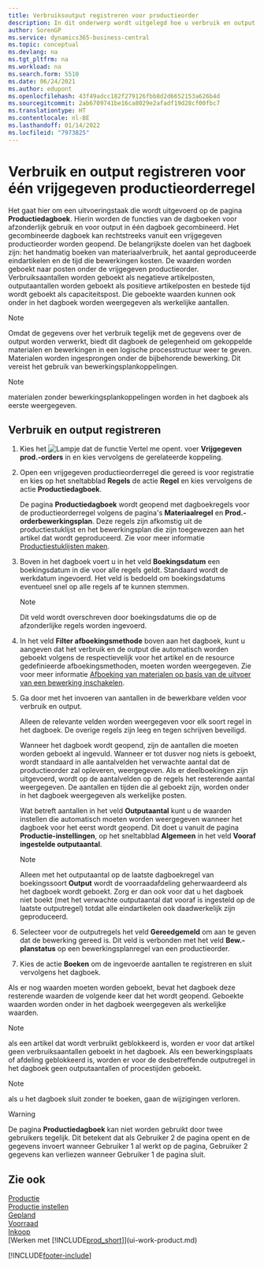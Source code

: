 ```yaml
---
title: Verbruiksoutput registreren voor productieorder
description: In dit onderwerp wordt uitgelegd hoe u verbruik en output registreert voor een vrijgegeven productieorderregel die wordt weergegeven op de pagina Productiedagboek.
author: SorenGP
ms.service: dynamics365-business-central
ms.topic: conceptual
ms.devlang: na
ms.tgt_pltfrm: na
ms.workload: na
ms.search.form: 5510
ms.date: 06/24/2021
ms.author: edupont
ms.openlocfilehash: 43f49adcc182f279126fbb8d2d6652153a626b4d
ms.sourcegitcommit: 2ab6709741be16ca8029e2afadf19d28cf00fbc7
ms.translationtype: HT
ms.contentlocale: nl-BE
ms.lasthandoff: 01/14/2022
ms.locfileid: "7973825"
---
```

# <a name="register-consumption-and-output-for-one-released-production-order-line"></a>Verbruik en output registreren voor één vrijgegeven productieorderregel

Het gaat hier om een uitvoeringstaak die wordt uitgevoerd op de pagina **Productiedagboek**. Hierin worden de functies van de dagboeken voor afzonderlijk gebruik en voor output in één dagboek gecombineerd. Het gecombineerde dagboek kan rechtstreeks vanuit een vrijgegeven productieorder worden geopend. De belangrijkste doelen van het dagboek zijn: het handmatig boeken van materiaalverbruik, het aantal geproduceerde eindartikelen en de tijd die bewerkingen kosten. De waarden worden geboekt naar posten onder de vrijgegeven productieorder. Verbruiksaantallen worden geboekt als negatieve artikelposten, outputaantallen worden geboekt als positieve artikelposten en bestede tijd wordt geboekt als capaciteitspost. Die geboekte waarden kunnen ook onder in het dagboek worden weergegeven als werkelijke aantallen.  

> [!NOTE]  
>  Omdat de gegevens over het verbruik tegelijk met de gegevens over de output worden verwerkt, biedt dit dagboek de gelegenheid om gekoppelde materialen en bewerkingen in een logische processtructuur weer te geven. Materialen worden ingesprongen onder de bijbehorende bewerking. Dit vereist het gebruik van bewerkingsplankoppelingen.  

> [!NOTE]  
>  materialen zonder bewerkingsplankoppelingen worden in het dagboek als eerste weergegeven.  

## <a name="to-register-consumption-and-output"></a>Verbruik en output registreren  
1.  Kies het ![Lampje dat de functie Vertel me opent.](media/ui-search/search_small.png "Vertel me wat u wilt doen") voer **Vrijgegeven prod.-orders** in en kies vervolgens de gerelateerde koppeling.  
2.  Open een vrijgegeven productieorderregel die gereed is voor registratie en kies op het sneltabblad **Regels** de actie **Regel** en kies vervolgens de actie **Productiedagboek**.  

    De pagina **Productiedagboek** wordt geopend met dagboekregels voor de productieorderregel volgens de pagina's **Materiaalregel** en **Prod.-orderbewerkingsplan**. Deze regels zijn afkomstig uit de productiestuklijst en het bewerkingsplan die zijn toegewezen aan het artikel dat wordt geproduceerd. Zie voor meer informatie [Productiestuklijsten maken](production-how-to-create-routings.md).  

3.  Boven in het dagboek voert u in het veld **Boekingsdatum** een boekingsdatum in die voor alle regels geldt. Standaard wordt de werkdatum ingevoerd. Het veld is bedoeld om boekingsdatums eventueel snel op alle regels af te kunnen stemmen.  

    > [!NOTE]  
    >  Dit veld wordt overschreven door boekingsdatums die op de afzonderlijke regels worden ingevoerd.  

4.  In het veld **Filter afboekingsmethode** boven aan het dagboek, kunt u aangeven dat het verbruik en de output die automatisch worden geboekt volgens de respectievelijk voor het artikel en de resource gedefinieerde afboekingsmethoden, moeten worden weergegeven. Zie voor meer informatie [Afboeking van materialen op basis van de uitvoer van een bewerking inschakelen](production-how-to-flush-components-according-to-operation-output.md).   

5.  Ga door met het invoeren van aantallen in de bewerkbare velden voor verbruik en output.  
  
    Alleen de relevante velden worden weergegeven voor elk soort regel in het dagboek. De overige regels zijn leeg en tegen schrijven beveiligd.  

    Wanneer het dagboek wordt geopend, zijn de aantallen die moeten worden geboekt al ingevuld. Wanneer er tot dusver nog niets is geboekt, wordt standaard in alle aantalvelden het verwachte aantal dat de productieorder zal opleveren, weergegeven. Als er deelboekingen zijn uitgevoerd, wordt op de aantalvelden op de regels het resterende aantal weergegeven. De aantallen en tijden die al geboekt zijn, worden onder in het dagboek weergegeven als werkelijke posten.  

    Wat betreft aantallen in het veld **Outputaantal** kunt u de waarden instellen die automatisch moeten worden weergegeven wanneer het dagboek voor het eerst wordt geopend. Dit doet u vanuit de pagina **Productie-instellingen**, op het sneltabblad **Algemeen** in het veld **Vooraf ingestelde outputaantal**.

    > [!NOTE]  
    >  Alleen met het outputaantal op de laatste dagboekregel van boekingssoort **Output** wordt de voorraadafdeling geherwaardeerd als het dagboek wordt geboekt. Zorg er dan ook voor dat u het dagboek niet boekt (met het verwachte outputaantal dat vooraf is ingesteld op de laatste outputregel) totdat alle eindartikelen ook daadwerkelijk zijn geproduceerd.  

6.  Selecteer voor de outputregels het veld **Gereedgemeld** om aan te geven dat de bewerking gereed is. Dit veld is verbonden met het veld **Bew.-planstatus** op een bewerkingsplanregel van een productieorder.  
7.  Kies de actie **Boeken** om de ingevoerde aantallen te registreren en sluit vervolgens het dagboek.  

Als er nog waarden moeten worden geboekt, bevat het dagboek deze resterende waarden de volgende keer dat het wordt geopend. Geboekte waarden worden onder in het dagboek weergegeven als werkelijke waarden.  

> [!NOTE]  
>   als een artikel dat wordt verbruikt geblokkeerd is, worden er voor dat artikel geen verbruiksaantallen geboekt in het dagboek. Als een bewerkingsplaats of afdeling geblokkeerd is, worden er voor de desbetreffende outputregel in het dagboek geen outputaantallen of procestijden geboekt.  

> [!NOTE]  
>  als u het dagboek sluit zonder te boeken, gaan de wijzigingen verloren.  

> [!WARNING]  
>  De pagina **Productiedagboek** kan niet worden gebruikt door twee gebruikers tegelijk. Dit betekent dat als Gebruiker 2 de pagina opent en de gegevens invoert wanneer Gebruiker 1 al werkt op de pagina, Gebruiker 2 gegevens kan verliezen wanneer Gebruiker 1 de pagina sluit.  

## <a name="see-also"></a>Zie ook  
[Productie](production-manage-manufacturing.md)    
[Productie instellen](production-configure-production-processes.md)  
[Gepland](production-planning.md)      
[Voorraad](inventory-manage-inventory.md)  
[Inkoop](purchasing-manage-purchasing.md)  
[Werken met [!INCLUDE[prod_short](includes/prod_short.md)]](ui-work-product.md)


[!INCLUDE[footer-include](includes/footer-banner.md)]
